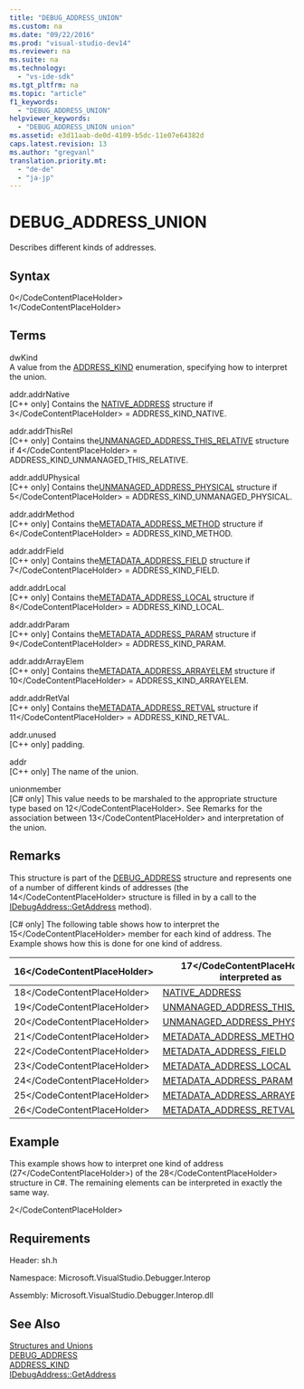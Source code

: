 ```yaml
---
title: "DEBUG_ADDRESS_UNION"
ms.custom: na
ms.date: "09/22/2016"
ms.prod: "visual-studio-dev14"
ms.reviewer: na
ms.suite: na
ms.technology: 
  - "vs-ide-sdk"
ms.tgt_pltfrm: na
ms.topic: "article"
f1_keywords: 
  - "DEBUG_ADDRESS_UNION"
helpviewer_keywords: 
  - "DEBUG_ADDRESS_UNION union"
ms.assetid: e3d11aab-de0d-4109-b5dc-11e07e64382d
caps.latest.revision: 13
ms.author: "gregvanl"
translation.priority.mt: 
  - "de-de"
  - "ja-jp"
---
```

# DEBUG_ADDRESS_UNION
Describes different kinds of addresses.  
  
## Syntax  
  
<CodeContentPlaceHolder>0\</CodeContentPlaceHolder>  
<CodeContentPlaceHolder>1\</CodeContentPlaceHolder>  
## Terms  
 dwKind  
 A value from the [ADDRESS_KIND](../vs140/address_kind.md) enumeration, specifying how to interpret the union.  
  
 addr.addrNative  
 [C++ only] Contains the [NATIVE_ADDRESS](../vs140/native_address.md) structure if <CodeContentPlaceHolder>3\</CodeContentPlaceHolder> = ADDRESS_KIND_NATIVE.  
  
 addr.addrThisRel  
 [C++ only] Contains the[UNMANAGED_ADDRESS_THIS_RELATIVE](../vs140/unmanaged_address_this_relative.md) structure if <CodeContentPlaceHolder>4\</CodeContentPlaceHolder> = ADDRESS_KIND_UNMANAGED_THIS_RELATIVE.  
  
 addr.addUPhysical  
 [C++ only] Contains the[UNMANAGED_ADDRESS_PHYSICAL](../vs140/unmanaged_address_physical.md) structure if <CodeContentPlaceHolder>5\</CodeContentPlaceHolder> = ADDRESS_KIND_UNMANAGED_PHYSICAL.  
  
 addr.addrMethod  
 [C++ only] Contains the[METADATA_ADDRESS_METHOD](../vs140/metadata_address_method.md) structure if <CodeContentPlaceHolder>6\</CodeContentPlaceHolder> = ADDRESS_KIND_METHOD.  
  
 addr.addrField  
 [C++ only] Contains the[METADATA_ADDRESS_FIELD](../vs140/metadata_address_field.md) structure if <CodeContentPlaceHolder>7\</CodeContentPlaceHolder> = ADDRESS_KIND_FIELD.  
  
 addr.addrLocal  
 [C++ only] Contains the[METADATA_ADDRESS_LOCAL](../vs140/metadata_address_local.md) structure if <CodeContentPlaceHolder>8\</CodeContentPlaceHolder> = ADDRESS_KIND_LOCAL.  
  
 addr.addrParam  
 [C++ only] Contains the[METADATA_ADDRESS_PARAM](../vs140/metadata_address_param.md) structure if <CodeContentPlaceHolder>9\</CodeContentPlaceHolder> = ADDRESS_KIND_PARAM.  
  
 addr.addrArrayElem  
 [C++ only] Contains the[METADATA_ADDRESS_ARRAYELEM](../vs140/metadata_address_arrayelem.md) structure if <CodeContentPlaceHolder>10\</CodeContentPlaceHolder> = ADDRESS_KIND_ARRAYELEM.  
  
 addr.addrRetVal  
 [C++ only] Contains the[METADATA_ADDRESS_RETVAL](../vs140/metadata_address_retval.md) structure if <CodeContentPlaceHolder>11\</CodeContentPlaceHolder> = ADDRESS_KIND_RETVAL.  
  
 addr.unused  
 [C++ only] padding.  
  
 addr  
 [C++ only] The name of the union.  
  
 unionmember  
 [C# only] This value needs to be marshaled to the appropriate structure type based on <CodeContentPlaceHolder>12\</CodeContentPlaceHolder>. See Remarks for the association between <CodeContentPlaceHolder>13\</CodeContentPlaceHolder> and interpretation of the union.  
  
## Remarks  
 This structure is part of the [DEBUG_ADDRESS](../vs140/debug_address.md) structure and represents one of a number of different kinds of addresses (the <CodeContentPlaceHolder>14\</CodeContentPlaceHolder> structure is filled in by a call to the [IDebugAddress::GetAddress](../vs140/idebugaddress--getaddress.md) method).  
  
 [C# only] The following table shows how to interpret the <CodeContentPlaceHolder>15\</CodeContentPlaceHolder> member for each kind of address. The Example shows how this is done for one kind of address.  
  
|<CodeContentPlaceHolder>16\</CodeContentPlaceHolder>|<CodeContentPlaceHolder>17\</CodeContentPlaceHolder> interpreted as|  
|--------------|----------------------------------|  
|<CodeContentPlaceHolder>18\</CodeContentPlaceHolder>|[NATIVE_ADDRESS](../vs140/native_address.md)|  
|<CodeContentPlaceHolder>19\</CodeContentPlaceHolder>|[UNMANAGED_ADDRESS_THIS_RELATIVE](../vs140/unmanaged_address_this_relative.md)|  
|<CodeContentPlaceHolder>20\</CodeContentPlaceHolder>|[UNMANAGED_ADDRESS_PHYSICAL](../vs140/unmanaged_address_physical.md)|  
|<CodeContentPlaceHolder>21\</CodeContentPlaceHolder>|[METADATA_ADDRESS_METHOD](../vs140/metadata_address_method.md)|  
|<CodeContentPlaceHolder>22\</CodeContentPlaceHolder>|[METADATA_ADDRESS_FIELD](../vs140/metadata_address_field.md)|  
|<CodeContentPlaceHolder>23\</CodeContentPlaceHolder>|[METADATA_ADDRESS_LOCAL](../vs140/metadata_address_local.md)|  
|<CodeContentPlaceHolder>24\</CodeContentPlaceHolder>|[METADATA_ADDRESS_PARAM](../vs140/metadata_address_param.md)|  
|<CodeContentPlaceHolder>25\</CodeContentPlaceHolder>|[METADATA_ADDRESS_ARRAYELEM](../vs140/metadata_address_arrayelem.md)|  
|<CodeContentPlaceHolder>26\</CodeContentPlaceHolder>|[METADATA_ADDRESS_RETVAL](../vs140/metadata_address_retval.md)|  
  
## Example  
 This example shows how to interpret one kind of address (<CodeContentPlaceHolder>27\</CodeContentPlaceHolder>) of the <CodeContentPlaceHolder>28\</CodeContentPlaceHolder> structure in C#. The remaining elements can be interpreted in exactly the same way.  
  
<CodeContentPlaceHolder>2\</CodeContentPlaceHolder>  
## Requirements  
 Header: sh.h  
  
 Namespace: Microsoft.VisualStudio.Debugger.Interop  
  
 Assembly: Microsoft.VisualStudio.Debugger.Interop.dll  
  
## See Also  
 [Structures and Unions](../vs140/structures-and-unions.md)   
 [DEBUG_ADDRESS](../vs140/debug_address.md)   
 [ADDRESS_KIND](../vs140/address_kind.md)   
 [IDebugAddress::GetAddress](../vs140/idebugaddress--getaddress.md)